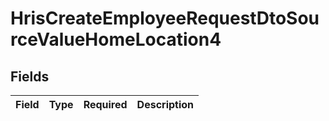 # HrisCreateEmployeeRequestDtoSourceValueHomeLocation4


## Fields

| Field       | Type        | Required    | Description |
| ----------- | ----------- | ----------- | ----------- |